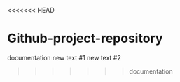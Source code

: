 <<<<<<< HEAD
# Github-project-repository
documentation
new text #1
new text #2
>>>>>>> documentation
